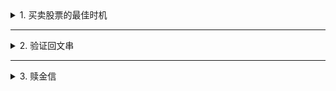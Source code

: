 <details>
<summary>1. 买卖股票的最佳时机</summary>

> 给定一个数组 prices ，它的第 i 个元素 prices[i] 表示一支给定股票第 i 天的价格。  
> 你只能选择 某一天 买入这只股票，并选择在 未来的某一个不同的日子 卖出该股票。设计一个算法来计算你所能获取的最大利润。  
> 返回你可以从这笔交易中获取的最大利润。如果你不能获取任何利润，返回 0 。

```ts
/**
 * 从左侧遍历，保存每次的最大利润，计算每次的左侧最小值
*/
function maxProfit(prices: number[]): number {
    let profit = 0; // 当前最大利润
    let minPrice = prices[0]; // 左侧最小值
    for (const p of prices) {
        profit = Math.max(profit, p - minPrice); // 当前最大利润
        minPrice = Math.min(minPrice, p); // 当前左侧最小值
    }

    return profit;
};
```
</details>

---

<details>
<summary>2. 验证回文串</summary>

> 如果在将所有大写字符转换为小写字符、并移除所有非字母数字字符之后，短语正着读和反着读都一样。则可以认为该短语是一个 回文串 。    
> 字母和数字都属于字母数字字符。    
> 给你一个字符串 s，如果它是 回文串 ，返回 true ；否则，返回 false 。

```ts
/**
 * 遍历字符串，首尾对比，奇数的话，中间那个不用比较
*/
function isPalindrome(s: string): boolean {
    // 转成小写，去除异常字符
    const str = s.toLowerCase().replace(/[\W_]/ig, '');
    // 获取字符串长度
    const l = str.length;
    for (let i = 0; i < Math.floor(l / 2); i++) {
        if(str[i] !== str[l - i - 1]) {
            return false;
        }
    }
    return true;
};
```
</details>

---

<details>
<summary>3. 赎金信</summary>

> 给你两个字符串：ransomNote 和 magazine ，判断 ransomNote 能不能由 magazine 里面的字符构成。    
> 如果可以，返回 true ；否则返回 false 。    
> magazine 中的每个字符只能在 ransomNote 中使用一次。    

```ts
/**
 * 先保存出现的字母，再消费，如果不够则失败
*/
function canConstruct(ransomNote: string, magazine: string): boolean {
    // 26 个字母
    const cnt = Array(26).fill(0)
    for (const c of magazine) {
        // 每个字母出现的次数
        ++cnt[c.charCodeAt(0) - 97];
    }

    for (const c of ransomNote) {
        // 出现的字母不够用，则失败
        if (--cnt[c.charCodeAt(0) - 97] < 0) {
            return false;
        }
    }
    return true;
};
```
</details>

